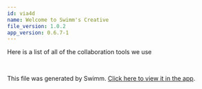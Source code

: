 ```yaml
---
id: via4d
name: Welcome to Swimm's Creative
file_version: 1.0.2
app_version: 0.6.7-1
---
```


Here is a list of all of the collaboration tools we use

<br/>

This file was generated by Swimm. [Click here to view it in the app](https://app.swimm.io/repos/pw8tVz0TAgLaoHABDlsw/docs/via4d).